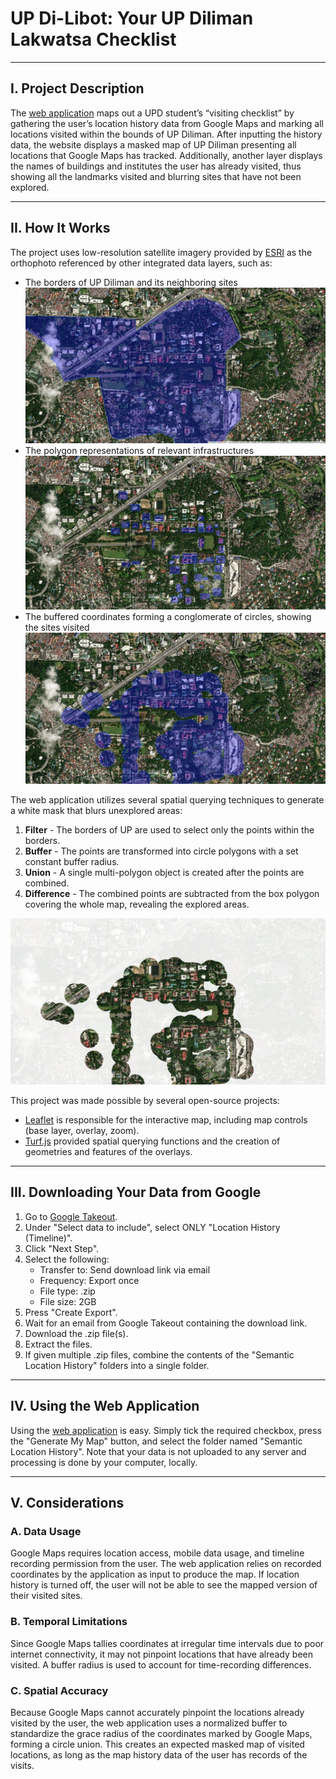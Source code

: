 # UP Di-Libot: Your UP Diliman Lakwatsa Checklist

---

## I. Project Description

The [web application](https://ming-suhi.github.io/UP.Di-Libot) maps out a UPD student’s “visiting checklist” by gathering the user’s location history data from Google Maps and marking all locations visited within the bounds of UP Diliman. After inputting the history data, the website displays a masked map of UP Diliman presenting all locations that Google Maps has tracked. Additionally, another layer displays the names of buildings and institutes the user has already visited, thus showing all the landmarks visited and blurring sites that have not been explored.

---

## II. How It Works

The project uses low-resolution satellite imagery provided by [ESRI](https://www.esri.com/en-us/home) as the orthophoto referenced by other integrated data layers, such as:

- The borders of UP Diliman and its neighboring sites  
  ![Layer Boundary](dist/layer-boundary.png)
- The polygon representations of relevant infrastructures  
  ![Layer Institutes](dist/layer-institutes.png)
- The buffered coordinates forming a conglomerate of circles, showing the sites visited  
  ![Layer Points](dist/layer-points.png)

The web application utilizes several spatial querying techniques to generate a white mask that blurs unexplored areas:

1. **Filter** - The borders of UP are used to select only the points within the borders.
2. **Buffer** - The points are transformed into circle polygons with a set constant buffer radius.
3. **Union** - A single multi-polygon object is created after the points are combined.
4. **Difference** - The combined points are subtracted from the box polygon covering the whole map, revealing the explored areas.

![Layer Mask](dist/layer-mask.png)

This project was made possible by several open-source projects:

- [Leaflet](https://leafletjs.com/reference.html) is responsible for the interactive map, including map controls (base layer, overlay, zoom).
- [Turf.js](https://turfjs.org/) provided spatial querying functions and the creation of geometries and features of the overlays.

---

## III. Downloading Your Data from Google

1. Go to [Google Takeout](https://takeout.google.com/settings/takeout).
2. Under "Select data to include", select ONLY "Location History (Timeline)".
3. Click "Next Step".
4. Select the following:
   - Transfer to: Send download link via email
   - Frequency: Export once
   - File type: .zip
   - File size: 2GB
5. Press "Create Export".
6. Wait for an email from Google Takeout containing the download link.
7. Download the .zip file(s).
8. Extract the files.
9. If given multiple .zip files, combine the contents of the "Semantic Location History" folders into a single folder.

---

## IV. Using the Web Application

Using the [web application](https://ming-suhi.github.io/UP.Di-Libot) is easy. Simply tick the required checkbox, press the "Generate My Map" button, and select the folder named "Semantic Location History". Note that your data is not uploaded to any server and processing is done by your computer, locally.

---

## V. Considerations

### A. Data Usage

Google Maps requires location access, mobile data usage, and timeline recording permission from the user. The web application relies on recorded coordinates by the application as input to produce the map. If location history is turned off, the user will not be able to see the mapped version of their visited sites.

### B. Temporal Limitations

Since Google Maps tallies coordinates at irregular time intervals due to poor internet connectivity, it may not pinpoint locations that have already been visited. A buffer radius is used to account for time-recording differences.

### C. Spatial Accuracy

Because Google Maps cannot accurately pinpoint the locations already visited by the user, the web application uses a normalized buffer to standardize the grace radius of the coordinates marked by Google Maps, forming a circle union. This creates an expected masked map of visited locations, as long as the map history data of the user has records of the visits.